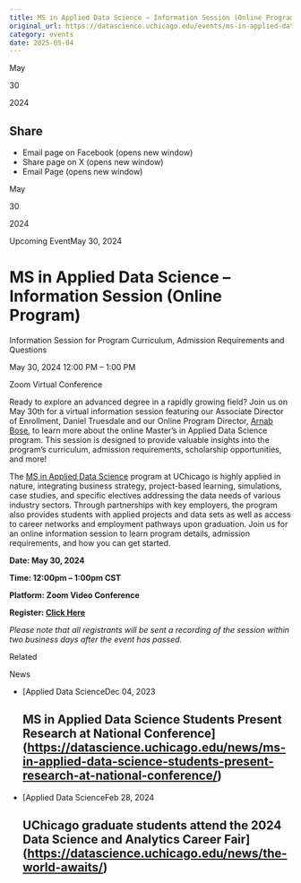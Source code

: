 ```yaml
---
title: MS in Applied Data Science – Information Session (Online Program) – DSI
original_url: https://datascience.uchicago.edu/events/ms-in-applied-data-science-information-session-online-program-2
category: events
date: 2025-05-04
---
```


May

30

2024

## Share

* Email page on Facebook (opens new window)
* Share page on X (opens new window)
* Email Page (opens new window)

<!-- Table-like structure detected -->

May

30

2024

Upcoming EventMay 30, 2024

# MS in Applied Data Science – Information Session (Online Program)

Information Session for Program Curriculum, Admission Requirements and Questions

May 30, 2024 12:00 PM – 1:00 PM

Zoom Virtual Conference

Ready to explore an advanced degree in a rapidly growing field? Join us on May 30th for a virtual information session featuring our Associate Director of Enrollment, Daniel Truesdale and our Online Program Director, [Arnab Bose](https://datascience.uchicago.edu/people/arnab-bose-phd/), to learn more about the online Master’s in Applied Data Science program. This session is designed to provide valuable insights into the program’s curriculum, admission requirements, scholarship opportunities, and more!

The [MS in Applied Data Science](https://datascience.uchicago.edu/education/masters-programs/in-person-program/) program at UChicago is highly applied in nature, integrating business strategy, project-based learning, simulations, case studies, and specific electives addressing the data needs of various industry sectors. Through partnerships with key employers, the program also provides students with applied projects and data sets as well as access to career networks and employment pathways upon graduation. Join us for an online information session to learn program details, admission requirements, and how you can get started.

**Date: May 30, 2024**

**Time: 12:00pm – 1:00pm CST**

**Platform: Zoom Video Conference**

**Register: [Click Here](https://apply-psd.uchicago.edu/register/?id=da0cb298-3e4d-44e4-aea9-6410b3758246)**

*Please note that all registrants will be sent a recording of the session within two business days after the event has passed.*

Related

News

* [Applied Data ScienceDec 04, 2023

  ## MS in Applied Data Science Students Present Research at National Conference](https://datascience.uchicago.edu/news/ms-in-applied-data-science-students-present-research-at-national-conference/)
* [Applied Data ScienceFeb 28, 2024

  ## UChicago graduate students attend the 2024 Data Science and Analytics Career Fair](https://datascience.uchicago.edu/news/the-world-awaits/)